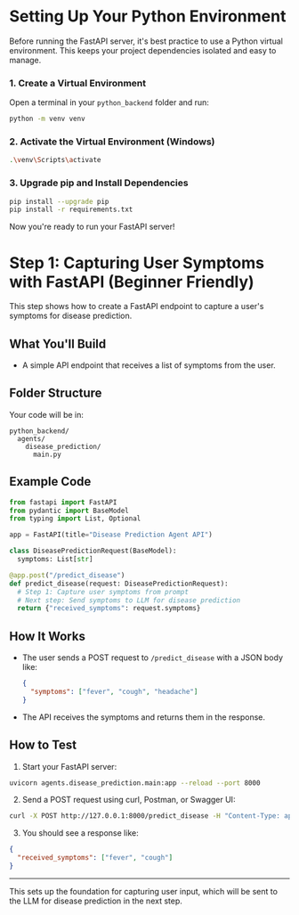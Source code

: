# Setting Up Your Python Environment

Before running the FastAPI server, it's best practice to use a Python virtual environment. This keeps your project dependencies isolated and easy to manage.

### 1. Create a Virtual Environment
Open a terminal in your `python_backend` folder and run:
```sh
python -m venv venv
```

### 2. Activate the Virtual Environment (Windows)
```sh
.\venv\Scripts\activate
```

### 3. Upgrade pip and Install Dependencies
```sh
pip install --upgrade pip
pip install -r requirements.txt
```

Now you're ready to run your FastAPI server!
# Step 1: Capturing User Symptoms with FastAPI (Beginner Friendly)

This step shows how to create a FastAPI endpoint to capture a user's symptoms for disease prediction.

## What You'll Build
- A simple API endpoint that receives a list of symptoms from the user.

## Folder Structure
Your code will be in:
```
python_backend/
  agents/
    disease_prediction/
      main.py
```

## Example Code
```python
from fastapi import FastAPI
from pydantic import BaseModel
from typing import List, Optional

app = FastAPI(title="Disease Prediction Agent API")

class DiseasePredictionRequest(BaseModel):
  symptoms: List[str]

@app.post("/predict_disease")
def predict_disease(request: DiseasePredictionRequest):
  # Step 1: Capture user symptoms from prompt
  # Next step: Send symptoms to LLM for disease prediction
  return {"received_symptoms": request.symptoms}
```

## How It Works
- The user sends a POST request to `/predict_disease` with a JSON body like:
  ```json
  {
    "symptoms": ["fever", "cough", "headache"]
  }
  ```
- The API receives the symptoms and returns them in the response.

## How to Test
1. Start your FastAPI server:
  ```sh
  uvicorn agents.disease_prediction.main:app --reload --port 8000
  ```
2. Send a POST request using curl, Postman, or Swagger UI:
  ```sh
  curl -X POST http://127.0.0.1:8000/predict_disease -H "Content-Type: application/json" -d "{\"symptoms\": [\"fever\", \"cough\"]}"
  ```
3. You should see a response like:
  ```json
  {
    "received_symptoms": ["fever", "cough"]
  }
  ```

---
This sets up the foundation for capturing user input, which will be sent to the LLM for disease prediction in the next step.